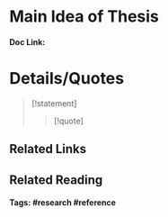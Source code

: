 # Main Idea of Thesis


#### Doc Link: 

# Details/Quotes

> [!statement] 
> 
> >[!quote]




## Related Links

## Related Reading



#### Tags: #research #reference 